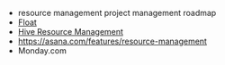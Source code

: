 
- resource management project management roadmap
- [Float](https://www.float.com/)
- [Hive Resource Management](https://hive.com/teams/resource-management/)
- https://asana.com/features/resource-management
- Monday.com